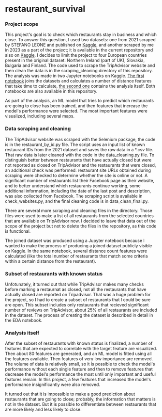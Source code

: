 # restaurant_survival
### Project scope
This project's goal is to check which restaurants stay in business and which close. To answer this question, I used two datasets: one from 2021 scraped by STEFANO LEONE and published on [Kaggle](https://www.kaggle.com/datasets/stefanoleone992/tripadvisor-european-restaurants), and another scraped by me in 2023 as a part of the project; it is available in the current repository and also on [Kaggle](https://www.kaggle.com/datasets/artemfedorov/restraunt-survival). I decides to limit the project to four European countries present in the original dataset: Northern Ireland (part of UK), Slovakia, Bulgaria and Finland. The code used to scrape the TripAdvisor website and then clean the data is in the scraping_cleaning directory of this repository. The analysis was made in two Jupyter notebooks on Kaggle. [The first notebook](https://www.kaggle.com/code/artemfedorov/resrt-survival-join) joins the datasets and calculates a number of distance features that take time to calculate, [the second one](https://www.kaggle.com/code/artemfedorov/restaurant-survival-eda) contains the analysis itself. Both notebooks are also available in this repository.

As part of the analysis, an ML model that tries to predict which restaurants are going to close has been trained, and then features that increase the model's performance were selected. The most important features were visualized, including several maps.

### Data scraping and cleaning
The TripAdvisor website was scraped with the Selenium package, the code is in the restaurant_by_id.py file. The script uses an input list of known restaurant IDs from the 2021 dataset and saves the raw data in a *.csv file. That raw data is later cleaned with the code in the data_cleaning.py file. To distinguish better between restaurants that have actually closed but were not reported as closed on TripAdvisor and the restaurants that were closed, an additional check was performed: restaurant site URLs obtained during scraping were checked to determine whether the site is online or not. A significant number of restaurants list their Facebook page as their website, and to better understand which restaurants continue working, some additional information, including the date of the last post and description, was also collected from Facebook. The scraping script is available in check_websites.py, and the final cleaning code is in data_clean_final.py.

There are several more scraping and cleaning files in the directory. Those files were used to make a list of all restaurants from the selected countries that are available on TripAdvisor now. I decided to leave that data out of the scope of the project but not to delete the files in the repository, as this code is functional.

The joined dataset was produced using a Jupyter notebook because I wanted to make the process of producing a joined dataset publicly visible on Kaggle. In the same notebook, several distance count features were calculated (like the total number of restaurants that match some criteria within a certain distance from the restaurant).

### Subset of restaurants with known status
Unfotunately, it turned out that while TripAdvisor makes many checks before marking a restaurnat as closed, not all the restaurants that have actually closed are reported on Tripadvisor. That was a huge problem for the project, so I had to create a subset of restaurants that I could be sure are open. This subset includes only restaurants that recieved significant number of reviews on TripAdvisor, about 25% of all restaurants are included in the dataset. The process of creating the dataset is described in detail in the EDA notebook. 

### Analysis itself
After the subset of restaurants with known status is finalized, a number of features that are expected to correlate with the target feature are visualized. Then about 80 features are generated, and an ML model is fitted using all the features available. Then features of very low importance are removed. The volume of data is relatively small, so it is possible to check the model's performance without each single feature and then to remove features that decrease the model's performance the most until only important and useful features remain. In this project, a few features that increased the model's performance insignificantly were also removed. 

It turned out that it is impossible to make a good prediction about restaurants that are going to close; probably, the information that matters is not in the dataset. But it is possible to differentiate between restaurants that are more likely and less likely to close.
